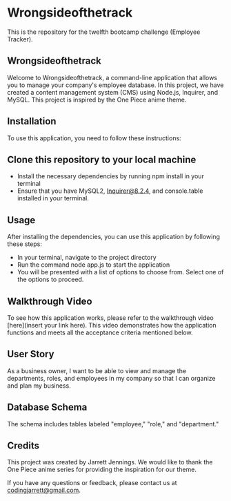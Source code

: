 # Wrongsideofthetrack
This is the repository for the twelfth bootcamp challenge (Employee Tracker).

## Wrongsideofthetrack
Welcome to Wrongsideofthetrack, a command-line application that allows you to manage your company's employee database. In this project, we have created a content management system (CMS) using Node.js, Inquirer, and MySQL. This project is inspired by the One Piece anime theme.

## Installation
To use this application, you need to follow these instructions:

## Clone this repository to your local machine
* Install the necessary dependencies by running npm install in your terminal
* Ensure that you have MySQL2, Inquirer@8.2.4, and console.table installed in your terminal.

## Usage
After installing the dependencies, you can use this application by following these steps:

* In your terminal, navigate to the project directory
* Run the command node app.js to start the application
* You will be presented with a list of options to choose from. Select one of the options to proceed.

## Walkthrough Video
To see how this application works, please refer to the walkthrough video [here](insert your link here). This video demonstrates how the application functions and meets all the acceptance criteria mentioned below.

## User Story
As a business owner, I want to be able to view and manage the departments, roles, and employees in my company so that I can organize and plan my business.

## Database Schema

The schema includes tables labeled "employee," "role," and "department."

## Credits
This project was created by Jarrett Jennings. We would like to thank the One Piece anime series for providing the inspiration for our theme.

If you have any questions or feedback, please contact us at codingjarrett@gmail.com.
